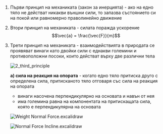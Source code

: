 1. Първи принцип на механиката (закон за инерцията) - ако на едно тяло не действат никакви външни сили, то запазва състоянието си на покой или равномерно праволинейно движение

2. Втори принцип на механиката - силата поражда ускорение 
	$$\vec{a} = \frac{\vec{F}}{m}$$

3. Трети принцип на механиката - взаимодействията в природата се проявяват винаги като двойки сили с еднакви големини и противоположни посоки, които действат върху две различни тела
	
	![2_third_principle](2_third_principle.png)


	**а) сила на реакция на опората** - когато едно тяло притиска друго с определена сила, притисканото тяло отговаря със сила на реакция на опората
	- винаги насочена перпендикулярно на основата и навън от нея
	- има големина равна на компонентата на притискащата сила, която е перпендикулярна на основата
	
	![Weight Normal Force.excalidraw](Weight%20Normal%20Force.excalidraw.svg)
	
	![Normal Force Incline.excalidraw](Normal%20Force%20Incline.excalidraw.svg)
